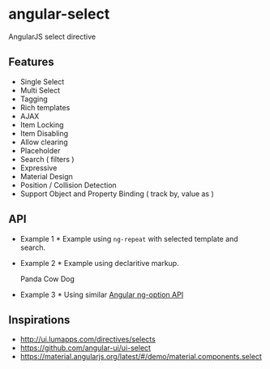 # angular-select

AngularJS select directive

## Features

- Single Select
- Multi Select
- Tagging
- Rich templates
- AJAX
- Item Locking
- Item Disabling
- Allow clearing
- Placeholder
- Search ( filters )
- Expressive
- Material Design
- Position / Collision Detection
- Support Object and Property Binding ( track by, value as )

## API

* Example 1 *
Example using `ng-repeat` with selected template and search.

    <selector ng-model="myModel" disabled="!ctrl.isEnabled">
      <selector-selected locked="$selected.locked">
        <span ng-bind-html="$selected.name"></span>
      </selector-selected>
      <selector-search placeholder="Select something..."></selector-search>
      <selector-choice value="row.value" ng-repeat="row in rows" disabled="row.disabled">
        <span ng-bind-html="row.name | highlight: search"></div>
      </selector-choice>
    </selector>

* Example 2 *
Example using declaritive markup.
  
    <selector ng-model="myModel" disabled="!ctrl.isEnabled">
      <selector-selected locked="$selected.locked">
        <span ng-bind-html="$selected.name"></span>
      </selector-selected>
      <selector-choice value="panda">Panda</selector-choice>
      <selector-choice value="cow">Cow</selector-choice>
      <selector-choice value="dog">Dog</selector-choice>
    </selector>

* Example 3 *
Using similar [Angular ng-option API](https://docs.angularjs.org/api/ng/directive/ngOptions)

    <selector ng-model="myColor"
      selector-choices="color.name group by color.shade disable when color.notAnOption for color in colors">
    </selector>

## Inspirations

- http://ui.lumapps.com/directives/selects
- https://github.com/angular-ui/ui-select
- https://material.angularjs.org/latest/#/demo/material.components.select
